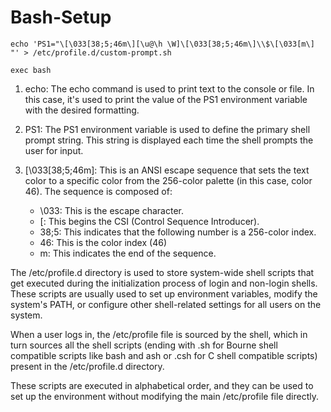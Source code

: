 # Bash-Setup

```shell
echo 'PS1="\[\033[38;5;46m\][\u@\h \W]\[\033[38;5;46m\]\\$\[\033[m\] "' > /etc/profile.d/custom-prompt.sh

exec bash
```

1. echo: The echo command is used to print text to the console or file. In this case, it's used to print the value of the PS1 environment variable with the desired formatting.

2. PS1: The PS1 environment variable is used to define the primary shell prompt string. This string is displayed each time the shell prompts the user for input.

3. \[\033[38;5;46m\]: This is an ANSI escape sequence that sets the text color to a specific color from the 256-color palette (in this case, color 46). The sequence is composed of:

	- \033: This is the escape character.
	- [: This begins the CSI (Control Sequence Introducer).
	- 38;5: This indicates that the following number is a 256-color index.
	- 46: This is the color index (46)
	- m: This indicates the end of the sequence.

The /etc/profile.d directory is used to store system-wide shell scripts that get executed during
the initialization process of login and non-login shells. These scripts are usually used to set
up environment variables, modify the system's PATH, or configure other shell-related settings for
all users on the system.

When a user logs in, the /etc/profile file is sourced by the shell, which in turn sources all the
shell scripts (ending with .sh for Bourne shell compatible scripts like bash and ash or .csh for
C shell compatible scripts) present in the /etc/profile.d directory.

These scripts are executed in alphabetical order, and they can be used to set up the environment
without modifying the main /etc/profile file directly.